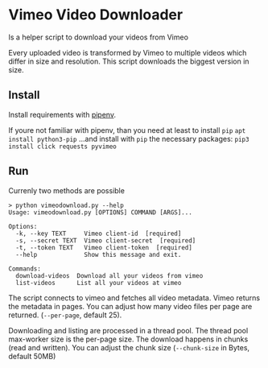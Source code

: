 # Vimeo Video Downloader

Is a helper script to download your videos from Vimeo

Every uploaded video is transformed by Vimeo to multiple videos which differ in size and resolution.
This script downloads the biggest version in size.

## Install
Install requirements with [pipenv](https://pipenv.pypa.io/en/latest/installation.html).

If youre not familiar with pipenv, than you need at least to install `pip`
`apt install python3-pip`
...and install with `pip` the necessary packages:
`pip3 install click requests pyvimeo`

## Run
Currenly two methods are possible
```
> python vimeodownload.py --help
Usage: vimeodownload.py [OPTIONS] COMMAND [ARGS]...

Options:
  -k, --key TEXT     Vimeo client-id  [required]
  -s, --secret TEXT  Vimeo client-secret  [required]
  -t, --token TEXT   Vimeo client-token  [required]
  --help             Show this message and exit.

Commands:
  download-videos  Download all your videos from vimeo
  list-videos      List all your videos at vimeo
```

The script connects to vimeo and fetches all video metadata. Vimeo returns the
metadata in pages. You can adjust how many video files per page are returned.
(`--per-page`, default 25).

Downloading and listing are processed in a thread pool. The thread pool
max-worker size is the per-page size. The download happens in chunks (read and
written). You can adjust the chunk size (`--chunk-size` in Bytes, default 50MB)
